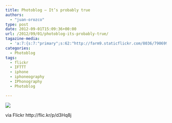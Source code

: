 ```yaml
---
title: Photoblog – It’s probably true
authors: 
  - "juan-orozco"
type: post
date: 2012-09-01T15:09:36+00:00
url: /2012/09/01/photoblog-its-probably-true/
tagazine-media:
  - 'a:7:{s:7:"primary";s:62:"http://farm9.staticflickr.com/8036/7906994960_077b159cba_b.jpg";s:6:"images";a:1:{s:62:"http://farm9.staticflickr.com/8036/7906994960_077b159cba_b.jpg";a:6:{s:8:"file_url";s:62:"http://farm9.staticflickr.com/8036/7906994960_077b159cba_b.jpg";s:5:"width";i:1024;s:6:"height";i:765;s:4:"type";s:5:"image";s:4:"area";i:783360;s:9:"file_path";s:0:"";}}s:6:"videos";a:0:{}s:11:"image_count";i:1;s:6:"author";s:7:"8033531";s:7:"blog_id";s:8:"17975075";s:9:"mod_stamp";s:19:"2012-09-01 16:09:36";}'
categories:
  - Photoblog
tags:
  - flickr
  - IFTTT
  - iphone
  - iphoneography
  - IPhonography
  - Photoblog

---
```

<img src='https://i0.wp.com/farm9.staticflickr.com/8036/7906994960_077b159cba_b.jpg?w=580' style='max-width:600px;' data-recalc-dims="1" />

<div>
  <p>
    via Flickr http://flic.kr/p/d3Hq8j
  </p>
</div>